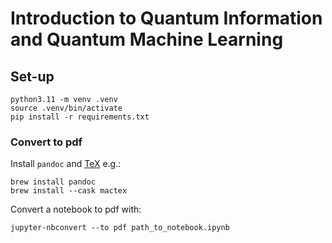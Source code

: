 # Introduction to Quantum Information and Quantum Machine Learning

## Set-up
```shell
python3.11 -m venv .venv
source .venv/bin/activate
pip install -r requirements.txt
```

### Convert to pdf
Install `pandoc` and [TeX](https://nbconvert.readthedocs.io/en/latest/install.html#installing-tex) e.g.:
```shell
brew install pandoc
brew install --cask mactex
```

Convert a notebook to pdf with:
```shell
jupyter-nbconvert --to pdf path_to_notebook.ipynb
```
